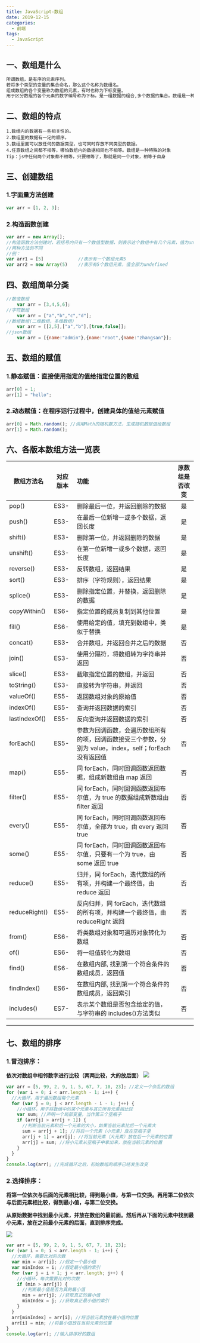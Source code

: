 ```yaml
---
title: JavaScript-数组
date: 2019-12-15
categories:
  - 前端
tags:
  - JavaScript
---
```


## 一、数组是什么

```txt
所谓数组，是有序的元素序列。
若将多个类型的变量的集合命名，那么这个名称为数组名。
组成数组的各个变量称为数组的元素，有时也称为下标变量。
用于区分数组的各个元素的数字编号称为下标。是一组数据的组合,多个数据的集合。数组是一种特殊的对象。
```

## 二、数组的特点

```
1.数组内的数据有一些相关性的。
2.数组里的数据有一定的顺序。
3.数组里面可以放任何的数据类型，也可同时存放不同类型的数据。
4.任意数组之间都不相等，哪怕数组内的数据相同也不相等。数组是一种特殊的对象
Tip：js中任何两个对象都不相等，只要相等了，那就是同一个对象，相等于自身
```

## 三、创建数组

### 1.字面量方法创建

```javascript
var arr = [1, 2, 3];
```

### 2.构造函数创建

```javascript
var arr = new Array[];
//构造函数方法创建时，若括号内只有一个数值型数据，则表示这个数组中有几个元素，值为undefined
//两种方法的不同
//例：
var arr1 = [5]             //表示有一个数组元素5
var arr2 = new Array(5)    //表示有5个数组元素，值全部为undefined
```

## 四、数组简单分类

```javascript
//数值数组
	var arr = [3,4,5,6];
//字符数组
	var arr = ["a","b","c","d"];
//数组数组(二维数组，多维数组)
	var arr = [[2,5],["a","b"],[true,false]];
//json数组
	var arr = [{name:"admin"},{name:"root",{name:"zhangsan"}];
```

## 五、数组的赋值

### 1.静态赋值：直接使用指定的值给指定位置的数组

```javascript
arr[0] = 1;
arr[1] = "hello";
```

### 2.动态赋值：在程序运行过程中，创建具体的值给元素赋值

```javascript
arr[0] = Math.random(); //调用Math的随机数方法，生成随机数赋值给数组
arr[1] = Math.random();
```

## 六、各版本数组方法一览表

| 数组方法名    | 对应版本 | 功能                                                                                                    | 原数组是否改变 |
| ------------- | -------- | :------------------------------------------------------------------------------------------------------ | :------------: |
| pop()         | ES3-     | 删除最后一位，并返回删除的数据                                                                          |       是       |
| push()        | ES3-     | 在最后一位新增一或多个数据，返回长度                                                                    |       是       |
| shift()       | ES3-     | 删除第一位，并返回删除的数据                                                                            |       是       |
| unshift()     | ES3-     | 在第一位新增一或多个数据，返回长度                                                                      |       是       |
| reverse()     | ES3-     | 反转数组，返回结果                                                                                      |       是       |
| sort()        | ES3-     | 排序（字符规则），返回结果                                                                              |       是       |
| splice()      | ES3-     | 删除指定位置，并替换，返回删除的数据                                                                    |       是       |
| copyWithin()  | ES6-     | 指定位置的成员复制到其他位置                                                                            |       是       |
| fill()        | ES6-     | 使用给定的值，填充到数组中，类似于替换                                                                  |       是       |
| concat()      | ES3-     | 合并数组，并返回合并之后的数据                                                                          |       否       |
| join()        | ES3-     | 使用分隔符，将数组转为字符串并返回                                                                      |       否       |
| slice()       | ES3-     | 截取指定位置的数组，并返回                                                                              |       否       |
| toString()    | ES3-     | 直接转为字符串，并返回                                                                                  |       否       |
| valueOf()     | ES5-     | 返回数组对象的原始值                                                                                    |       否       |
| indexOf()     | ES5-     | 查询并返回数据的索引                                                                                    |       否       |
| lastIndexOf() | ES5-     | 反向查询并返回数据的索引                                                                                |       否       |
| forEach()     | ES5-     | 参数为回调函数，会遍历数组所有的项，回调函数接受三个参数，分别为 value，index，self；forEach 没有返回值 |       否       |
| map()         | ES5-     | 同 forEach，同时回调函数返回数据，组成新数组由 map 返回                                                 |       否       |
| filter()      | ES5-     | 同 forEach，同时回调函数返回布尔值，为 true 的数据组成新数组由 filter 返回                              |       否       |
| every()       | ES5-     | 同 forEach，同时回调函数返回布尔值，全部为 true，由 every 返回 true                                     |       否       |
| some()        | ES5-     | 同 forEach，同时回调函数返回布尔值，只要有一个为 true，由 some 返回 true                                |       否       |
| reduce()      | ES5-     | 归并，同 forEach，迭代数组的所有项，并构建一个最终值，由 reduce 返回                                    |       否       |
| reduceRight() | ES5-     | 反向归并，同 forEach，迭代数组的所有项，并构建一个最终值，由 reduceRight 返回                           |       否       |
| from()        | ES6-     | 将类数组对象和可遍历对象转化为数组                                                                      |       否       |
| of()          | ES6-     | 将一组值转化为数组                                                                                      |       否       |
| find()        | ES6-     | 在数组内部, 找到第一个符合条件的数组成员，返回值                                                        |       否       |
| findIndex()   | ES6-     | 在数组内部, 找到第一个符合条件的数组成员，返回索引                                                      |       否       |
| includes()    | ES7-     | 表示某个数组是否包含给定的值，与字符串的 includes()方法类似                                             |       否       |

---

## 七、数组的排序

### 1.冒泡排序：

​ **依次对数组中相邻数字进行比较（两两比较，大的放后面）**
![](https://cdn.jsdelivr.net/gh/dxsixpc/myImg@master/img/20200813184217.gif)

```javascript
var arr = [5, 99, 2, 9, 1, 5, 67, 7, 10, 23]; //定义一个杂乱的数组
for (var i = 0; i < arr.length - 1; i++) {
  //大循环，用于遍历数组每个元素
  for (var j = 0; j < arr.length - i - 1; j++) {
    //小循环，用于将数组中的某个元素与其它所有元素相比较
    var sum; //声明一个局部变量，当作第三个空瓶子
    if (arr[j] > arr[j + 1]) {
      //判断当前元素和后一个元素的大小，如果当前元素比后一个元素大
      sum = arr[j + 1]; //将后一个元素（小元素）放在空瓶子里
      arr[j + 1] = arr[j]; //将当前元素（大元素）放在后一个元素的位置
      arr[j] = sum; //将小元素从空瓶子中拿出来，放在当前元素的位置
    }
  }
}
console.log(arr); //完成循环之后，初始数组的顺序已经发生改变
```

### 2.选择排序：

​ **将第一位依次与后面的元素相比较，得到最小值，与第一位交换。再用第二位依次与后面元素相比较，得到最小值，与第二位交换。**

​ **从原始数据中找到最小元素，并放在数组的最前面。然后再从下面的元素中找到最小元素，放在之前最小元素的后面，直到排序完成。**

![](https://cdn.jsdelivr.net/gh/dxsixpc/myImg@master/img/20200813184243.jpg)

```javascript var arr = [5,99,2,9,1,5,67,7,10,23]
var arr = [5, 99, 2, 9, 1, 5, 67, 7, 10, 23];
for (var i = 0; i < arr.length - 1; i++) {
  //大循环，需要比对的次数
  var min = arr[i]; //假定一个最小值
  var minIndex = i; //假定最小值的索引
  for (var j = i + 1; j < arr.length; j++) {
    //小循环，每次需要比对的次数
    if (min > arr[j]) {
      //判断最小值是否为真的最小值
      min = arr[j]; //获取真正的最小值
      minIndex = j; //获取真正最小值的索引
    }
  }
  arr[minIndex] = arr[i]; //将当前元素放在最小值的位置
  arr[i] = min; //将最小值放在当前元素的位置
}
console.log(arr); //输入排序好的数组
```
